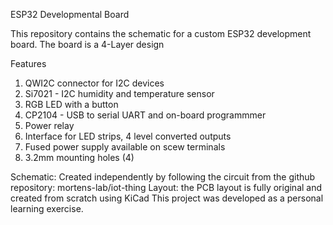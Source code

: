 ESP32 Developmental Board

This repository contains the schematic for a custom ESP32 development board. 
The board is a 4-Layer design

Features
1. QWI2C connector for I2C devices
2. Si7021 - I2C humidity and temperature sensor
3. RGB LED with a button
4. CP2104 - USB to serial UART and on-board programmmer
5. Power relay
6. Interface for LED strips, 4 level converted outputs
7. Fused power supply available on scew terminals
8. 3.2mm mounting holes (4)

Schematic: Created independently by following the circuit from the github repository: mortens-lab/iot-thing
Layout: the PCB layout is fully original and created from scratch using KiCad
This project was developed as a personal learning exercise.
